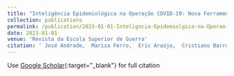 ```yaml
---
title: "Inteligência Epidemiológica na Operação COVID-19: Nova Ferramenta de Apoio à Decisão na Logística Militar do Brasil."
collection: publications
permalink: /publication/2023-01-01-Inteligncia-Epidemiolgica-na-Operao-COVID-19-Nova-Ferramenta-de-Apoio-Deciso-na-Logstica-Militar-do-Brasil
date: 2023-01-01
venue: 'Revista da Escola Superior de Guerra'
citation: ' José Andrade,  Mariza Ferro,  Eric Araújo,  Cristiano Barros,  Ernesto Martins,  Beatriz Ferreira, &quot;Inteligência Epidemiológica na Operação COVID-19: Nova Ferramenta de Apoio à Decisão na Logística Militar do Brasil..&quot; Revista da Escola Superior de Guerra, 2023.'
---
```

Use [Google Scholar](https://scholar.google.com/scholar?q=Inteligência+Epidemiológica+na+Operação+COVID+19:+Nova+Ferramenta+de+Apoio+à+Decisão+na+Logística+Militar+do+Brasil.){:target="_blank"} for full citation